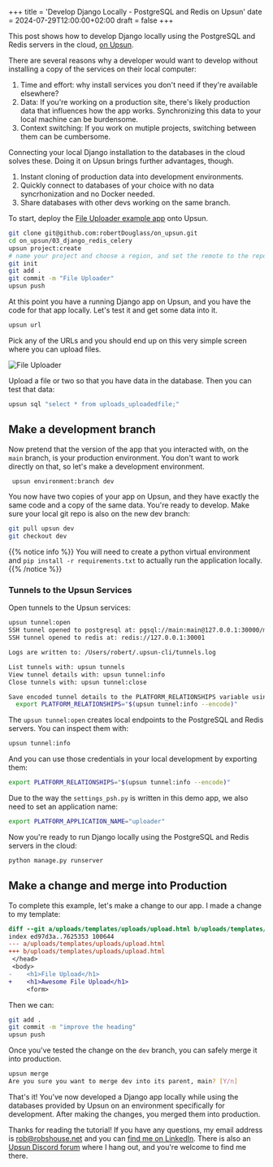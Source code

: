 +++
title = 'Develop Django Locally - PostgreSQL and Redis on Upsun'
date = 2024-07-29T12:00:00+02:00
draft = false
+++

This post shows how to develop Django locally using the PostgreSQL and Redis servers in the cloud, [on Upsun](https://upsun.com).

There are several reasons why a developer would want to develop without installing a copy of the services on their local computer:

1. Time and effort: why install services you don't need if they're available elsewhere?
2. Data: If you're working on a production site, there's likely production data that influences how the app works. Synchronizing this data to your local machine can be burdensome.
3. Context switching: If you work on mutiple projects, switching between them can be cumbersome.

Connecting your local Django installation to the databases in the cloud solves these. Doing it on Upsun brings further advantages, though. 

1. Instant cloning of production data into development environments.
2. Quickly connect to databases of your choice with no data syncrhonization and no Docker needed.
3. Share databases with other devs working on the same branch.

To start, deploy the [File Uploader example app](https://github.com/robertDouglass/on_upsun/tree/main/03_django_redis_celery) onto Upsun. 

```bash
git clone git@github.com:robertDouglass/on_upsun.git
cd on_upsun/03_django_redis_celery
upsun project:create
# name your project and choose a region, and set the remote to the repository
git init
git add .
git commit -m "File Uploader"
upsun push
``` 

At this point you have a running Django app on Upsun, and you have the code for that app locally. Let's test it and get some data into it. 

```bash
upsun url
```
Pick any of the URLs and you should end up on this very simple screen where you can upload files. 

![File Uploader](/posts/develop-locally-django-postgresql-redis-upsun/01_file_upload.png)

Upload a file or two so that you have data in the database. Then you can test that data:

```bash
upsun sql "select * from uploads_uploadedfile;"
```

## Make a development branch

Now pretend that the version of the app that you interacted with, on the `main` branch, is your production environment. You don't want to work directly on that, so let's make a development environment.

```bash
 upsun environment:branch dev
 ```

You now have two copies of your app on Upsun, and they have exactly the same code and a copy of the same data. You're ready to develop. Make sure your local git repo is also on the new dev branch:

```bash
git pull upsun dev
git checkout dev
```
{{% notice info %}}
You will need to create a python virtual environment and `pip install -r requirements.txt` to actually run the application locally.
{{% /notice %}}

### Tunnels to the Upsun Services

Open tunnels to the Upsun services:

```bash
upsun tunnel:open
SSH tunnel opened to postgresql at: pgsql://main:main@127.0.0.1:30000/main
SSH tunnel opened to redis at: redis://127.0.0.1:30001

Logs are written to: /Users/robert/.upsun-cli/tunnels.log

List tunnels with: upsun tunnels
View tunnel details with: upsun tunnel:info
Close tunnels with: upsun tunnel:close

Save encoded tunnel details to the PLATFORM_RELATIONSHIPS variable using:
  export PLATFORM_RELATIONSHIPS="$(upsun tunnel:info --encode)"
```

The `upsun tunnel:open` creates local endpoints to the PostgreSQL and Redis servers. You can inspect them with:

```bash
upsun tunnel:info
```

And you can use those credentials in your local development by exporting them:
```bash
export PLATFORM_RELATIONSHIPS="$(upsun tunnel:info --encode)"
```
Due to the way the `settings_psh.py` is written in this demo app, we also need to set an application name:
```bash
export PLATFORM_APPLICATION_NAME="uploader"
```

Now you're ready to run Django locally using the PostgreSQL and Redis servers in the cloud:

```bash
python manage.py runserver
```

## Make a change and merge into Production

To complete this example, let's make a change to our app. I made a change to my template:

```diff
diff --git a/uploads/templates/uploads/upload.html b/uploads/templates/uploads/upload.html
index ed97d3a..7625353 100644
--- a/uploads/templates/uploads/upload.html
+++ b/uploads/templates/uploads/upload.html
 </head>
 <body>
-    <h1>File Upload</h1>
+    <h1>Awesome File Upload</h1>
     <form>
 ```
 
 Then we can:
 ```bash
 git add .
 git commit -m "improve the heading"
 upsun push
 ```

 Once you've tested the change on the `dev` branch, you can safely merge it into production. 

 ```bash
upsun merge
Are you sure you want to merge dev into its parent, main? [Y/n]
```

That's it! You've now developed a Django app locally while using the databases provided by Upsun on an environment specifically for development. After making the changes, you merged them into production.

Thanks for reading the tutorial! If you have any questions, my email address is rob@robshouse.net and you can [find me on LinkedIn](https://www.linkedin.com/in/roberttdouglass/). There is also an [Upsun Discord forum](https://discord.gg/PkMc2pVCDV) where I hang out, and you're welcome to find me there.








